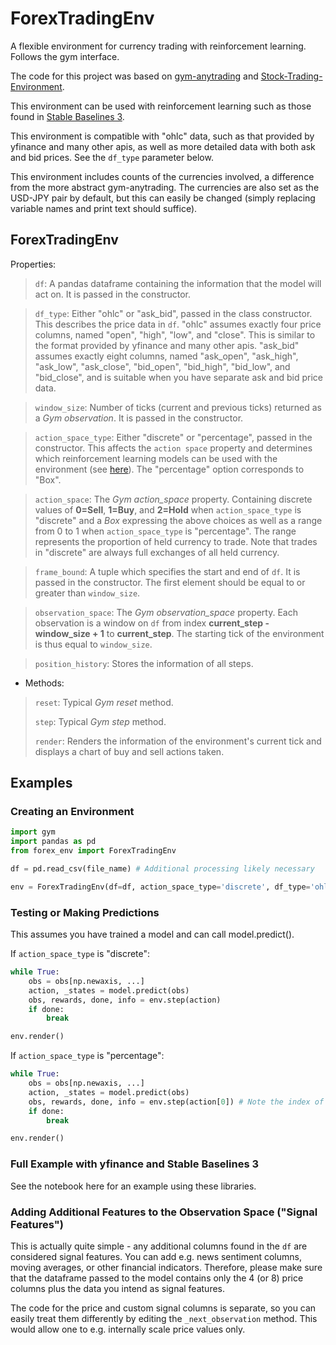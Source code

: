 # ForexTradingEnv
A flexible environment for currency trading with reinforcement learning. Follows the gym interface.

The code for this project was based on [gym-anytrading](https://github.com/AminHP/gym-anytrading) and [Stock-Trading-Environment](https://github.com/notadamking/Stock-Trading-Environment).

This environment can be used with reinforcement learning such as those found in [Stable Baselines 3](https://stable-baselines3.readthedocs.io/en/master/).

This environment is compatible with "ohlc" data, such as that provided by yfinance and many other apis, as well as more detailed data with both ask and bid prices. See the `df_type` parameter below.

This environment includes counts of the currencies involved, a difference from the more abstract gym-anytrading. The currencies are also set as the USD-JPY pair by default, but this can easily be changed (simply replacing variable names and print text should suffice).

## ForexTradingEnv

Properties:

> `df`: A pandas dataframe containing the information that the model will act on. It is passed in the constructor.

> `df_type`: Either "ohlc" or "ask_bid", passed in the class constructor. This describes the price data in `df`. "ohlc" assumes exactly four price columns, named "open", "high", "low", and "close". This is similar to the format provided by yfinance and many other apis. "ask_bid" assumes exactly eight columns, named "ask_open", "ask_high", "ask_low", "ask_close", "bid_open", "bid_high", "bid_low", and "bid_close", and is suitable when you have separate ask and bid price data.

> `window_size`: Number of ticks (current and previous ticks) returned as a *Gym observation*. It is passed in the constructor.

> `action_space_type`: Either "discrete" or "percentage", passed in the constructor. This affects the `action space` property and determines which reinforcement learning models can be used with the environment (see [here](https://stable-baselines3.readthedocs.io/en/master/guide/algos.html)). The "percentage" option corresponds to "Box".

> `action_space`: The *Gym action_space* property. Containing discrete values of **0=Sell**, **1=Buy**, and **2=Hold** when `action_space_type` is "discrete" and a *Box* expressing the above choices as well as a range from 0 to 1 when `action_space_type` is "percentage". The range represents the proportion of held currency to trade. Note that trades in "discrete" are always full exchanges of all held currency.

> `frame_bound`: A tuple which specifies the start and end of `df`. It is passed in the constructor. The first element should be equal to or greater than `window_size`.

> `observation_space`: The *Gym observation_space* property. Each observation is a window on `df` from index **current_step - window_size + 1** to **current_step**. The starting tick of the environment is thus equal to `window_size`. 

> `position_history`: Stores the information of all steps.

* Methods:
> `reset`: Typical *Gym reset* method.
>
> `step`: Typical *Gym step* method.
>
> `render`: Renders the information of the environment's current tick and displays a chart of buy and sell actions taken.

## Examples

### Creating an Environment

```python
import gym
import pandas as pd
from forex_env import ForexTradingEnv

df = pd.read_csv(file_name) # Additional processing likely necessary

env = ForexTradingEnv(df=df, action_space_type='discrete', df_type='ohlc', window_size=5, frame_bound=(5, len(df)))
```

### Testing or Making Predictions

This assumes you have trained a model and can call model.predict().

If `action_space_type` is "discrete":

```python
while True: 
    obs = obs[np.newaxis, ...]
    action, _states = model.predict(obs)
    obs, rewards, done, info = env.step(action)
    if done:
        break

env.render()
```

If `action_space_type` is "percentage":

```python
while True: 
    obs = obs[np.newaxis, ...]
    action, _states = model.predict(obs)
    obs, rewards, done, info = env.step(action[0]) # Note the index of [0]
    if done:
        break

env.render()
```

### Full Example with yfinance and Stable Baselines 3

See the notebook here for an example using these libraries.

### Adding Additional Features to the Observation Space ("Signal Features")

This is actually quite simple - any additional columns found in the `df` are considered signal features. You can add e.g. news sentiment columns, moving averages, or other financial indicators. Therefore, please make sure that the dataframe passed to the model contains only the 4 (or 8) price columns plus the data you intend as signal features.

The code for the price and custom signal columns is separate, so you can easily treat them differently by editing the `_next_observation` method. This would allow one to e.g. internally scale price values only.
